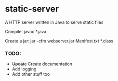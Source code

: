 # static-server

A HTTP server written in Java to serve static files

Compile:
  javac *.java

Create a jar:
  jar -cfm webserver.jar Manifest.txt *.class

### TODO:
 * ~~Update~~ Create documentation
 * Add logging
 * Add other stuff too
